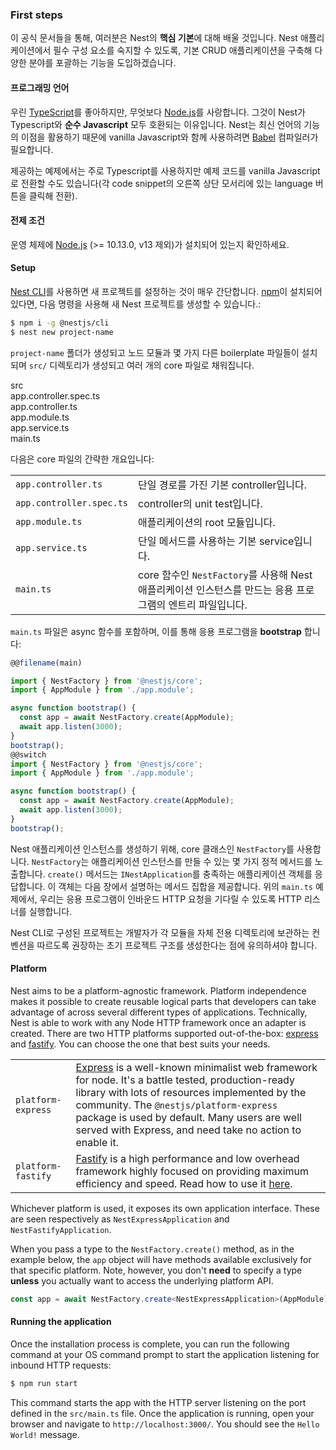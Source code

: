 ### First steps

이 공식 문서들을 통해, 여러분은 Nest의 **핵심 기본**에 대해 배울 것입니다. Nest 애플리케이션에서 필수 구성 요소를 숙지할 수 있도록, 기본 CRUD 애플리케이션을 구축해 다양한 분야를 포괄하는 기능을 도입하겠습니다.

#### 프로그래밍 언어

우린 [TypeScript](https://www.typescriptlang.org/)를 좋아하지만, 무엇보다 [Node.js](https://nodejs.org/en/)를 사랑합니다. 그것이 Nest가 Typescript와 **순수 Javascript** 모두 호환되는 이유입니다. Nest는 최신 언어의 기능의 이점을 활용하기 때문에 vanilla Javascript와 함께 사용하려면 [Babel](https://babeljs.io/) 컴파일러가 필요합니다.

제공하는 예제에서는 주로 Typescript를 사용하지만 예제 코드를 vanilla Javascript로 전환할 수도 있습니다(각 code snippet의 오른쪽 상단 모서리에 있는 language 버튼을 클릭해 전환).

#### 전제 조건

운영 체제에 [Node.js](https://nodejs.org/) (>= 10.13.0, v13 제외)가 설치되어 있는지 확인하세요.

#### Setup

[Nest CLI](/cli/overview)를 사용하면 새 프로젝트를 설정하는 것이 매우 간단합니다. [npm](https://www.npmjs.com/)이 설치되어 있다면, 다음 명령을 사용해 새 Nest 프로젝트를 생성할 수 있습니다.:

```bash
$ npm i -g @nestjs/cli
$ nest new project-name
```

`project-name` 폴더가 생성되고 노드 모듈과 몇 가지 다른 boilerplate 파일들이 설치되며 `src/` 디렉토리가 생성되고 여러 개의 core 파일로 채워집니다.

<div class="file-tree">
  <div class="item">src</div>
  <div class="children">
    <div class="item">app.controller.spec.ts</div>
    <div class="item">app.controller.ts</div>
    <div class="item">app.module.ts</div>
    <div class="item">app.service.ts</div>
    <div class="item">main.ts</div>
  </div>
</div>

다음은 core 파일의 간략한 개요입니다:

|                          |                                                                                                                     |
| ------------------------ | ------------------------------------------------------------------------------------------------------------------- |
| `app.controller.ts`      | 단일 경로를 가진 기본 controller입니다.                                                                             |
| `app.controller.spec.ts` | controller의 unit test입니다.                                                                                       |
| `app.module.ts`          | 애플리케이션의 root 모듈입니다.                                                                                     |
| `app.service.ts`         | 단일 메서드를 사용하는 기본 service입니다.                                                                          |
| `main.ts`                | core 함수인 `NestFactory`를 사용해 Nest 애플리케이션 인스턴스를 만드는 응용 프로그램의 엔트리 파일입니다.           |

`main.ts` 파일은 async 함수를 포함하며, 이를 통해 응용 프로그램을 **bootstrap** 합니다:

```typescript
@@filename(main)

import { NestFactory } from '@nestjs/core';
import { AppModule } from './app.module';

async function bootstrap() {
  const app = await NestFactory.create(AppModule);
  await app.listen(3000);
}
bootstrap();
@@switch
import { NestFactory } from '@nestjs/core';
import { AppModule } from './app.module';

async function bootstrap() {
  const app = await NestFactory.create(AppModule);
  await app.listen(3000);
}
bootstrap();
```

Nest 애플리케이션 인스턴스를 생성하기 위해, core 클래스인 `NestFactory`를 사용합니다. `NestFactory`는 애플리케이션 인스턴스를 만들 수 있는 몇 가지 정적 메서드를 노출합니다. `create()` 메서드는 `INestApplication`를 충족하는 애플리케이션 객체를 응답합니다. 이 객체는 다음 장에서 설명하는 메서드 집합을 제공합니다. 위의 `main.ts` 예제에서, 우리는 응용 프로그램이 인바운드 HTTP 요청을 기다릴 수 있도록 HTTP 리스너를 실행합니다.

Nest CLI로 구성된 프로젝트는 개발자가 각 모듈을 자체 전용 디렉토리에 보관하는 컨벤션을 따르도록 권장하는 초기 프로젝트 구조를 생성한다는 점에 유의하셔야 합니다.

<app-banner-courses></app-banner-courses>

#### Platform

Nest aims to be a platform-agnostic framework. Platform independence makes it possible to create reusable logical parts that developers can take advantage of across several different types of applications. Technically, Nest is able to work with any Node HTTP framework once an adapter is created. There are two HTTP platforms supported out-of-the-box: [express](https://expressjs.com/) and [fastify](https://www.fastify.io). You can choose the one that best suits your needs.

|                    |                                                                                                                                                                                                                                                                                                                                    |
| ------------------ | ---------------------------------------------------------------------------------------------------------------------------------------------------------------------------------------------------------------------------------------------------------------------------------------------------------------------------------- |
| `platform-express` | [Express](https://expressjs.com/) is a well-known minimalist web framework for node. It's a battle tested, production-ready library with lots of resources implemented by the community. The `@nestjs/platform-express` package is used by default. Many users are well served with Express, and need take no action to enable it. |
| `platform-fastify` | [Fastify](https://www.fastify.io/) is a high performance and low overhead framework highly focused on providing maximum efficiency and speed. Read how to use it [here](/techniques/performance).                                                                                                                                  |

Whichever platform is used, it exposes its own application interface. These are seen respectively as `NestExpressApplication` and `NestFastifyApplication`.

When you pass a type to the `NestFactory.create()` method, as in the example below, the `app` object will have methods available exclusively for that specific platform. Note, however, you don't **need** to specify a type **unless** you actually want to access the underlying platform API.

```typescript
const app = await NestFactory.create<NestExpressApplication>(AppModule);
```

#### Running the application

Once the installation process is complete, you can run the following command at your OS command prompt to start the application listening for inbound HTTP requests:

```bash
$ npm run start
```

This command starts the app with the HTTP server listening on the port defined in the `src/main.ts` file. Once the application is running, open your browser and navigate to `http://localhost:3000/`. You should see the `Hello World!` message.
